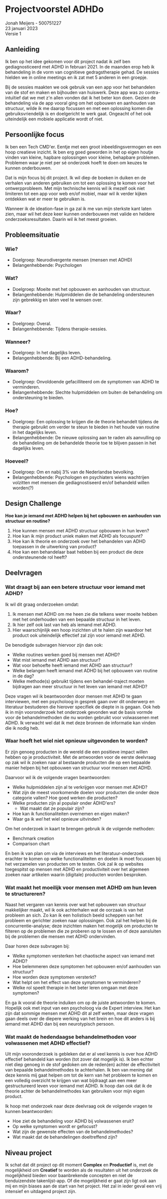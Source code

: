 # Projectvoorstel ADHDo

Jonah Meijers - 500751227  
23 januari 2023  
Versie 1

## Aanleiding

Ik ben op het idee gekomen voor dit project nadat ik zelf ben gediagnosticeerd
met ADHD in februari 2021. In de maanden erop heb ik behandeling in de vorm van
cognitieve gedragstherapie gehad. De sessies hielden we in online meetings en ik
zat met 5 anderen in een groepje.

Bij de sessies maakten we ook gebruik van een app voor het behandelen van de
stof en maken en bijhouden van huiswerk. Deze app was zo contra-intuïtief dat we
met z'n allen vonden dat ik het beter kon doen. Gezien de behandeling via de app
vooral ging om het opbouwen en aanhouden van structuur, wilde ik me daarop
focussen en met een oplossing komen die gebruiksvriendelijk is en doelgericht te
werk gaat. Ongeacht of het ook uiteindelijk een mobiele applicatie wordt of
niet.

## Persoonlijke focus

Ik ben een Tech CMD'er. Eentje met een groot inbeeldingsvermogen en een hoop
creatieve inzicht. Ik ben erg goed geworden in het op eigen houtje vinden van
kleine, hapbare oplossingen voor kleine, behapbare problemen. Problemen waar je
niet per sé onderzoek hoeft te doen om keuzes te kunnen onderbouwen.

Dat is mijn focus bij dit project. Ik wil diep de boeken in duiken en de
verhalen van anderen gebruiken om tot een oplossing te komen voor het
ontwerpprobleem. Met mijn technische kennis wil ik mezelf ook niet limiteren tot
een app voor web en/of mobiel, maar wil ik verder kijken ontdekken wat er meer
te gebruiken is.

Wanneer ik de ideation-fase in ga zal ik me van mijn sterkste kant laten zien,
maar wil het deze keer kunnen onderbouwen met valide en heldere
onderzoeksresultaten. Daarin wil ik het meest groeien.

## Probleemsituatie

### Wie?

- Doelgroep: Neurodivergente mensen (mensen met ADHD)
- Belangenhebbende: Psychologen

### Wat?

- Doelgroep: Moeite met het opbouwen en aanhouden van structuur.
- Belangenhebbende: Hulpmiddelen die de behandeling ondersteunen zijn gebrekkig
  en laten veel te wensen over.

### Waar?

- Doelgroep: Overal.
- Belangenhebbende: Tijdens therapie-sessies.

### Wanneer?

- Doelgroep: In het dagelijks leven.
- Belangenhebbende: Bij een ADHD-behandeling.

### Waarom?

- Doelgroep: Onvoldoende gefacilliteerd om de symptomen van ADHD te verminderen.
- Belangenhebbende: Slechte hulpmiddelen om buiten de behandeling om
  ondersteuning te bieden.

### Hoe?

- Doelgroep: Een oplossing te krijgen die de theorie behandelt tijdens de
  therapie gebruikt om verder te steun te bieden in het houde van routine in het
  dagelijks leven.
- Belangenhebbende: De nieuwe oplossing aan te raden als aanvulling op de
  behandeling om de behandelde theorie toe te blijven passen in het dagelijks
  leven.

### Hoeveel?

- Doelgroep: Om en nabij 3% van de Nederlandse bevolking.
- Belangenhebbende: Psychologen en psychiaters wiens wachtrijen volzitten met
  mensen die gediagnostiseerd en/of behandeld willen worden(?)

## Design Challenge

**Hoe kan je iemand met ADHD helpen bij het opbouwen en aanhouden van structuur
en routine?**

1. Hoe kunnen mensen met ADHD structuur opbouwen in hun leven?
2. Hoe kan ik mijn product uniek maken met ADHD als focuspunt?
3. Hoe kan ik theorie en onderzoek over het behandelen van ADHD toepassen in de
   uitwerking van product?
4. Hoe kan een behandelaar baat hebben bij een product die deze ondersteunende
   rol heeft?

## Deelvragen

### Wat draagt bij aan een betere structuur voor iemand met ADHD?

Ik wil dit graag onderzoeken omdat:

1. Ik mensen met ADHD om me heen zie die telkens weer moeite hebben met het
   onderhouden van een bepaalde structuur in het leven.
2. Ik hier zelf ook last van heb als iemand met ADHD.
3. Hier waarschijnlijk een hoop inzichten uit te halen zijn waardoor het product
   ook uiteindelijk effectief zal zijn voor iemand met ADHD.

De benodigde subvragen hiervoor zijn dan ook:

- Welke routines werken goed bij mensen met ADHD?
- Wat mist iemand met ADHD aan structuur?
- Wat voor behoefte heeft iemand met ADHD aan structuur?
- Welke belangen heeft iemand met ADHD bij het opbouwen van routine in de dag?
- Welke methode(s) gebruikt tijdens een behandel-traject moeten bijdragen aan
  meer structuur in het leven van iemand met ADHD?

Deze vragen wil ik beantwoorden door mensen met ADHD te gaan interviewen, met
een psycholoog in gesprek gaan over dit onderwerp en literatuur bestuderen die
hierover specifiek de diepte in is gegaan. Ook heb ik in mijn vooronderzoek het
onderzoek gevonden wat de basis vormde voor de behandelmethoden die nu worden
gebruikt voor volwassenen met ADHD. Ik verwacht wel dat ik met deze bronnen de
informatie kan vinden die ik nodig heb.

### Waar hoeft het wiel niet opnieuw uitgevonden te worden?

Er zijn genoeg producten in de wereld die een positieve impact willen hebben op
je productiviteit. Met de antwoorden voor de eerste deelvraag op zak wil ik
zoeken naar al bestaande producten die op een bepaalde manier helpen bij het
opbouwen van structuur voor mensen met ADHD.

Daarvoor wil ik de volgende vragen beantwoorden:

- Welke hulpmiddelen zijn al te verkrijgen voor mensen met ADHD?
- Wat zijn de meest voorkomende doelen voor producten die onder deze categorie
  vallen? Hoe goed werken die producten?
- Welke producten zijn al populair onder ADHD'ers?
  - Wat maakt dat ze populair zijn?
- Hoe kan ik functionaliteiten overnemen en eigen maken?
- Waar ga ik _wel_ het wiel opnieuw uitvinden?

Om het onderzoek in kaart te brengen gebruik ik de volgende methoden:

- Benchmark creation
- Comparison chart

En ben ik van plan om via de interviews en het literatuur-onderzoek erachter te
komen op welke functionaliteiten en doelen ik moet focussen bij het verzamelen
van producten om te testen. Ook zal ik op websites toegespitst op mensen met
ADHD en productiviteit over het algemeen zoeken naar artikelen waarin (digitale)
producten worden besproken.

### Wat maakt het moeilijk voor mensen met ADHD om hun leven te structureren?

Naast het vergaren van kennis over wat het opbouwen van structuur makkelijker
maakt, wil ik ook achterhalen wat de oorzaak is van het probleem an sich. Zo kan
ik een holistisch beeld scheppen van het probleem en gerichter zoeken naar
oplossingen. Ook zal het helpen bij de concurrentie-analyse; deze inzichten
maken het mogelijk om producten te filteren op de problemen die ze proberen op
te lossen en of deze aansluiten bij de problemen die mensen met ADHD
ondervinden.

Daar horen deze subvragen bij:

- Welke symptomen versterken het chaotische aspect van iemand met ADHD?
- Hoe belemmeren deze symptomen het opbouwen en/of aanhouden van structuur?
- Hoe worden deze symptomen versterkt?
- Wat helpt om het effect van deze symptomen te verminderen?
- Welke rol speelt therapie in het beter leren omgaan met deze symptomen?

En ga ik vooral de theorie induiken om op de juiste antwoorden te komen.
Hopelijk ook met input van een psycholoog via de Expert interview. Het kan zijn
dat sommige mensen met ADHD dit al zelf weten, maar deze vragen gaan deels over
de diepere werking van het brein en hoe dit anders is bij iemand met ADHD dan
bij een neurotypisch persoon.

### Wat maakt de hedendaagse behandelmethoden voor volwassenen met ADHD effectief?

Uit mijn vooronderzoek is gebleken dat er al veel kennis is over hoe ADHD
effectief behandeld kan worden (tot zover dat mogelijk is). Ik ben echter niet
diep genoeg in de stof gedoken om de reden(en) achter de effectiviteit van
bepaalde behandelmethodes te achterhalen. Ik ben van mening dat deze kennis mij
gaat helpen om tot de kern van het probleem te komen en een volledig overzicht
te krijgen van wat bijdraagt aan een meer gestructureerd leven voor iemand met
ADHD. Ik hoop dan ook dat ik de theorie achter de behandelmethodes kan gebruiken
voor mijn eigen product.

Ik hoop met onderzoek naar deze deelvraag ook de volgende vragen te kunnen
beantwoorden:

- Hoe ziet de behandeling voor ADHD bij volwassenen eruit?
- Op welke symptomen wordt er gefocust?
- Wat zijn de gewenste effecten van de behandelmethodes?
- Wat maakt dat de behandelingen doeltreffend zijn?

## Niveau project

Ik schat dat dit project op dit moment **Complex** en **Productief** is, met de
mogelijkheid om **Creatief** te worden als de resultaten uit het onderzoek de
mogelijkheid bieden voor baanbrekende concepten en niet de tienduizendste
takenlijst-app. Of die mogelijkheid er gaat zijn ligt ook aan mij en mijn biases
aan de start van het project. Het zal in ieder geval een vrij intensief en
uitdagend project zijn.
